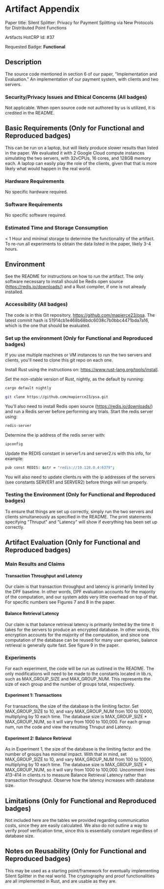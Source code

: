 # Artifact Appendix

Paper title:  Silent Splitter: Privacy for Payment Splitting via New Protocols for Distributed Point Functions 

Artifacts HotCRP Id: #37

Requested Badge: **Functional**

## Description
The source code mentioned in section 6 of our paper, "Implementation and Evaluation." An implementation of our payment system, with clients and two servers. 

### Security/Privacy Issues and Ethical Concerns (All badges)
Not applicable. When open source code not authored by us is utilized, it is credited in the README. 

## Basic Requirements (Only for Functional and Reproduced badges)
This can be run on a laptop, but will likely produce slower results than listed in the paper. We evaluated it with 2 Google Cloud compute instances simulating the two servers, with 32vCPUs, 16 cores, and 128GB memory each. 
A laptop can easily play the role of the clients, given that that is more likely what would happen in the real world. 

### Hardware Requirements
No specific hardware required. 

### Software Requirements
No specific software required. 

### Estimated Time and Storage Consumption
< 1 Hour and minimal storage to determine the functionality of the artifact. To re-run all experiments to obtain the data listed in the paper, likely 3-4 hours. 

## Environment 
See the README for instructions on how to run the artifact. The only software necessary to install should be Redis open source (https://redis.io/downloads/) and a Rust compiler, if one is not already installed. 

### Accessibility (All badges)
The code is in this Git repository, https://github.com/mapierce23/psa. The latest commit hash is 51914cb1e468b68bdc6038c7b0bbc4471bda7a16, which is the one that should be evaluated. 

### Set up the environment (Only for Functional and Reproduced badges)
If you use multiple machines or VM instances to run the two servers and clients, you'll need to clone this git repo on each one. 

Install Rust using the instructions on: https://www.rust-lang.org/tools/install.

Set the non-stable version of Rust, nightly, as the default by running: 

```bash
cargo default nightly
```

```bash
git clone https://github.com/mapierce23/psa.git
```

You'll also need to install Redis open source (https://redis.io/downloads/) and run a Redis server before performing any trials. Start the redis server using:

```bash
redis-server
```

Determine the ip address of the redis server with:

```bash
ipconfig
```

Update the REDIS constant in server1.rs and server2.rs with this info, for example:

```bash
pub const REDIS: &str = "redis://10.128.0.4:6379";
```

You will also need to update clients.rs with the ip addresses of the servers (see constants SERVER1 and SERVER2) before things will run properly. 

### Testing the Environment (Only for Functional and Reproduced badges)
To ensure that things are set up correctly, simply run the two servers and clients simultaneously as specified in the README. The print statements specifying "Thruput" and "Latency" will show if everything has been set up correctly. 

## Artifact Evaluation (Only for Functional and Reproduced badges)

### Main Results and Claims

#### Transaction Throughput and Latency
Our claim is that transaction throughput and latency is primarily limited by the DPF baseline. In other words, DPF evaluation accounts for the majority of the computation, 
and our system adds very little overhead on top of that. For specific numbers see Figures 7 and 8 in the paper. 

#### Balance Retrieval Latency
Our claim is that balance retrieval latency is primarily limited by the time it takes for the servers to produce an encrypted database. In other words, this encryption accounts for the 
majority of the computation, and since one computation of the database can be reused for many user queries, balance retrieval is generally quite fast. See figure 9 in the paper. 

### Experiments 
For each experiment, the code will be run as outlined in the README. The only modifications will need to be made to the constants located in lib.rs, such as MAX_GROUP_SIZE and MAX_GROUP_NUM. This represents the 
size of each group and the number of groups total, respectively. 

#### Experiment 1: Transactions
For transactions, the size of the database is the limiting factor. Set MAX_GROUP_SIZE to 10, and vary MAX_GROUP_NUM from 100 to 10000, multiplying
by 10 each time. The database size is MAX_GROUP_SIZE * MAX_GROUP_NUM, so it will vary from 1000 to 100,000.
For each group num, run the code and view the resulting Thruput and Latency. 
#### Experiment 2: Balance Retrieval
As in Experiment 1, the size of the database is the limiting factor and the number of groups has minimal impact. With that in mind, set MAX_GROUP_SIZE to 10, 
and vary MAX_GROUP_NUM from 100 to 10000, multiplying by 10 each time. The database size is MAX_GROUP_SIZE * MAX_GROUP_NUM, so it will vary from 1000 to 100,000.
Uncomment lines 413-414 in clients.rs to measure Balance Retrieval Latency rather than transaction throughput. Observe how the latency increases with database size. 


## Limitations (Only for Functional and Reproduced badges)
Not included here are the tables we provided regarding communication costs, since they are easily calculated. We also do not outline a way to verify proof verification time,
since this is essentially constant regardless of database size. 

## Notes on Reusability (Only for Functional and Reproduced badges)
This may be used as a starting point/framework for eventually implementing Silent Splitter in the real world. The cryptography and proof functionalities are all implemented in Rust, and are usable as they are. 
